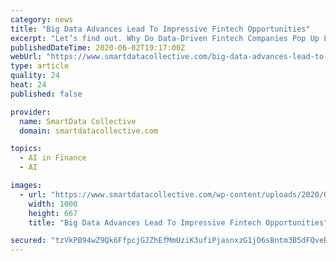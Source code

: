 ```yaml
---
category: news
title: "Big Data Advances Lead To Impressive Fintech Opportunities"
excerpt: "Let’s find out. Why Do Data-Driven Fintech Companies Pop Up Like Mushrooms? Big data is creating a massive change in the dynamics of the financial industry. Sound financial companies are finding new ways to leverage AI and big data, which is going to be beneficial for consumers and for financial providers across the continent. European ..."
publishedDateTime: 2020-06-02T19:17:00Z
webUrl: "https://www.smartdatacollective.com/big-data-advances-lead-to-impressive-fintech-opportunities/"
type: article
quality: 24
heat: 24
published: false

provider:
  name: SmartData Collective
  domain: smartdatacollective.com

topics:
  - AI in Finance
  - AI

images:
  - url: "https://www.smartdatacollective.com/wp-content/uploads/2020/06/fintech-and-big-data.jpg"
    width: 1000
    height: 667
    title: "Big Data Advances Lead To Impressive Fintech Opportunities"

secured: "tzVkPB94wZ9Qk6FfpcjGJZhEfMmUziK3ufiPjasnxzG1jO6sBntm3B5dFQveBSVsub15TQPYp0o3Vd37qKxHoeJPmS4WX2KIsjBuh8XoI7JzIxlYvJkweeWJMkzKtvbPzmwDxTHzuNtHPioqq6fRJYQc3IJN24Ubwq4dECM5U1YI0iUhDmBZTrxnfEg/Y+gFHKYyvSko3veOon/LIgx7wsAJ4RkMNVhJSgmz140/YqjxFDhWv8tcfCyIpJlV0uoDlheoTVjRugekQiaXp5W/QsWvVkZJ5sU6QKVi4MtY592T4zyL19MOgvcptSwku5Y2iKjNu8LLi0mrz3aZjveBqqAk9DBaIL/vUsEKAWpJyqr4MN6MjTozUlYVbyaHoawzz7c7sNdzPSTI2yhdd1JPdV7kPxS8wJCWbAETnKbzZhNcCgcVs9CPsaT9GvzLInxTdWiQFxhbzYi/bv6oJkjOWwIkTHbet7EVPV3F78HGpQA=;uipA+ceyCNjoWTKJkKKbpQ=="
---
```


